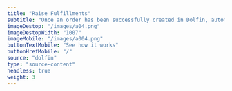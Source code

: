 ```yaml
---
title: "Raise Fulfillments"
subtitle: "Once an order has been successfully created in Dolfin, automatically fulfill your order with one of our fulfillment partners."
imageDestop: "/images/a04.png"
imageDestopWidth: "1007"
imageMobile: "/images/a004.png"
buttonTextMobile: "See how it works"
buttonHrefMobile: "/" 
source: "dolfin"
type: "source-content"
headless: true
weight: 3
---
```


